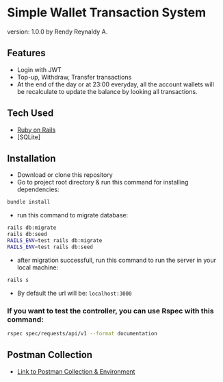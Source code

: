 # Simple Wallet Transaction System

version: 1.0.0 by Rendy Reynaldy A.

## Features
- Login with JWT
- Top-up, Withdraw, Transfer transactions
- At the end of the day or at 23:00 everyday, all the account wallets will be recalculate to update the balance by looking all transactions.

## Tech Used
- [Ruby on Rails](https://rubyonrails.org/)
- [SQLite]

## Installation
- Download or clone this repository
- Go to project root directory & run this command for installing dependencies:
```sh
bundle install
```
- run this command to migrate database:
```sh
rails db:migrate
rails db:seed
RAILS_ENV=test rails db:migrate
RAILS_ENV=test rails db:seed
```
- after migration successfull, run this command to run the server in your local machine:
```sh
rails s
```
- By default the url will be: <code>localhost:3000</code>

### If you want to test the controller, you can use Rspec with this command:
```sh
rspec spec/requests/api/v1 --format documentation
```

## Postman Collection
- [Link to Postman Collection & Environment](https://drive.google.com/file/d/17Lrzx_m_-hnv8Cz7NnEdRhSuGcjREZNw/view?usp=sharing)

